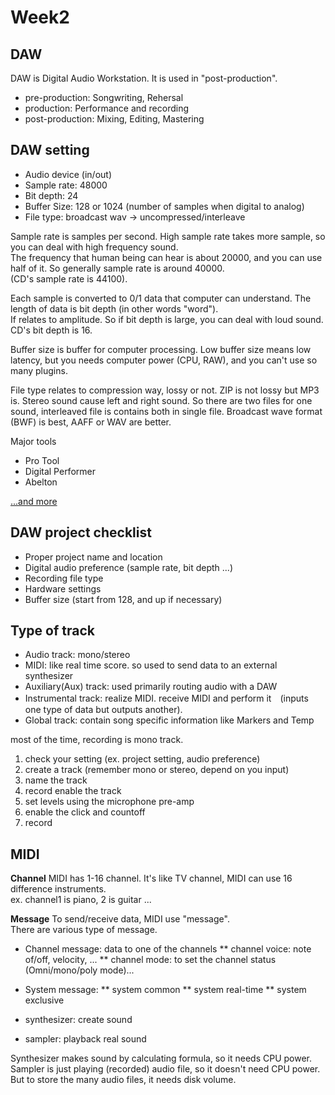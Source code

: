 # Week2

## DAW
DAW is Digital Audio Workstation. It is used in "post-production".

* pre-production: Songwriting, Rehersal
* production: Performance and recording
* post-production: Mixing, Editing, Mastering


## DAW setting

* Audio device (in/out)
* Sample rate: 48000
* Bit depth: 24
* Buffer Size: 128 or 1024 (number of samples when digital to analog)
* File type: broadcast wav -> uncompressed/interleave 

Sample rate is samples per second. High sample rate takes more sample, so you can deal with high frequency sound.  
The frequency that human being can hear is about 20000, and you can use half of it. So generally sample rate is around 40000.  
(CD's sample rate is 44100).

Each sample is converted to 0/1 data that computer can understand. The length of data is bit depth (in other words "word").  
If relates to amplitude. So if bit depth is large, you can deal with loud sound. CD's bit depth is 16.

Buffer size is buffer for computer processing. Low buffer size means low latency, but you needs computer power (CPU, RAW),
and you can't use so many plugins.

File type relates to compression way, lossy or not. ZIP is not lossy but MP3 is.
Stereo sound cause left and right sound. So there are two files for one sound, interleaved file is contains both in single file.
Broadcast wave format (BWF) is best, AAFF or WAV are better.

Major tools

* Pro Tool
* Digital Performer 
* Abelton

[...and more](https://share.coursera.org/wiki/index.php/Musicproduction:daw)


## DAW project checklist

* Proper project name and location
* Digital audio preference (sample rate, bit depth ...)
* Recording file type
* Hardware settings
* Buffer size (start from 128, and up if necessary)

## Type of track

* Audio track: mono/stereo
* MIDI: like real time score. so used to send data to an external synthesizer
* Auxiliary(Aux) track: used primarily routing audio with a DAW
* Instrumental track: realize MIDI. receive MIDI and perform it　(inputs one type of data but outputs another).
* Global track: contain song specific information like Markers and Temp

most of the time, recording is mono track.

1. check your setting (ex. project setting, audio preference)
2. create a track (remember mono or stereo, depend on you input)
3. name the track
4. record enable the track
5. set levels using the microphone pre-amp
6. enable the click and countoff
7. record

## MIDI

**Channel**
MIDI has 1-16 channel. It's like TV channel, MIDI can use 16 difference instruments.  
ex. channel1 is piano, 2 is guitar ...

**Message**
To send/receive data, MIDI use "message".  
There are various type of message.

* Channel message: data to one of the channels
** channel voice: note of/off, velocity, ...
** channel mode: to set the channel status (Omni/mono/poly mode)...
* System message: 
** system common
** system real-time
** system exclusive

* synthesizer: create sound
* sampler: playback real sound

Synthesizer makes sound by calculating formula, so it needs CPU power.  
Sampler is just playing (recorded) audio file, so it doesn't need CPU power. But to store the many audio files, it needs disk volume.

